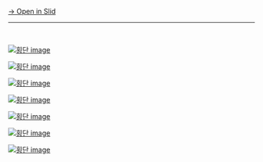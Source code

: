 [→ Open in Slid](https://app.slid.cc/docs/51f2b8a0d1bd4a4ca58dd75528cb03e1)


---


‏‏‎ ‎

[![횡단 image](https://slid-users-assets-v1-seoul.s3.ap-northeast-2.amazonaws.com/public/image_upload/51f2b8a0d1bd4a4ca58dd75528cb03e1/c8169cee-c3cf-4ff3-9732-72428cb95917.png)](undefined)

[![횡단 image](https://slid-users-assets-v1-seoul.s3.ap-northeast-2.amazonaws.com/public/image_upload/51f2b8a0d1bd4a4ca58dd75528cb03e1/309e45d8-40eb-4145-9209-60ba8ba7c5d0.png)](undefined)

[![횡단 image](https://slid-users-assets-v1-seoul.s3.ap-northeast-2.amazonaws.com/public/image_upload/51f2b8a0d1bd4a4ca58dd75528cb03e1/76e4073a-2130-4627-9ae9-c8426dfc50c9.png)](undefined)

[![횡단 image](https://slid-users-assets-v1-seoul.s3.ap-northeast-2.amazonaws.com/public/image_upload/51f2b8a0d1bd4a4ca58dd75528cb03e1/6e66e090-fe6f-4bc1-aea6-0611ccac3f25.png)](undefined)

[![횡단 image](https://slid-users-assets-v1-seoul.s3.ap-northeast-2.amazonaws.com/public/image_upload/51f2b8a0d1bd4a4ca58dd75528cb03e1/77cf7934-4530-4757-8814-9bff58992e40.png)](undefined)

[![횡단 image](https://slid-users-assets-v1-seoul.s3.ap-northeast-2.amazonaws.com/public/image_upload/51f2b8a0d1bd4a4ca58dd75528cb03e1/20ff9baf-49bf-49f6-9470-3a22c741c22b.png)](undefined)

[![횡단 image](https://slid-users-assets-v1-seoul.s3.ap-northeast-2.amazonaws.com/public/image_upload/51f2b8a0d1bd4a4ca58dd75528cb03e1/483f592f-6040-4d84-a80b-9e032a91bc34.png)](undefined)
